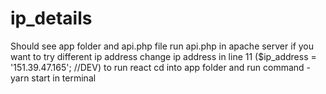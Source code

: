 # ip_details
Should see app folder and api.php file
run api.php in apache server 
if you want to try different ip address change ip address in line 11 ($ip_address = '151.39.47.165'; //DEV)
to run react cd into app folder and run command -  yarn start in terminal
